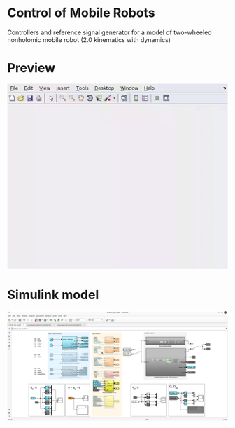  
# Control of Mobile Robots

Controllers and reference signal generator for a model of two-wheeled nonholomic mobile robot (2.0 kinematics with dynamics)

# Preview
![](srmob_lab_demo.gif?style=centerme)

# Simulink model
![plot](./srmob_lab_model_preview.png)

